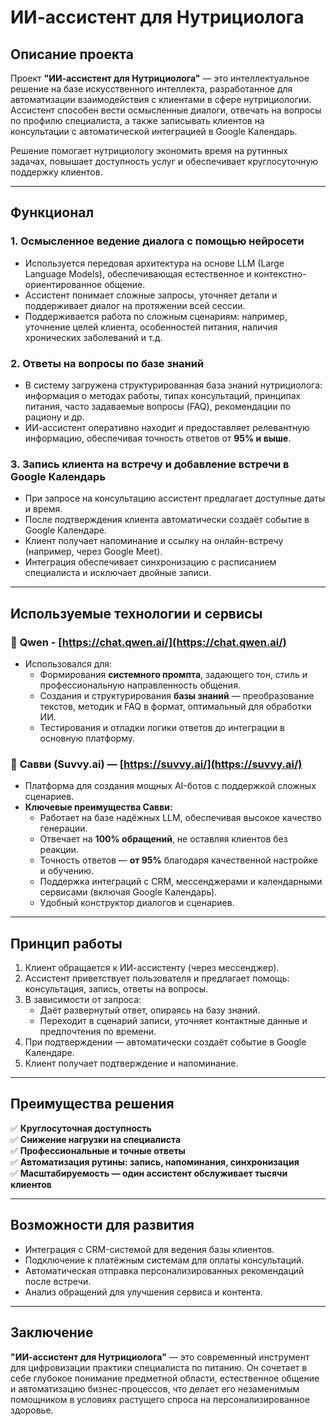 # ИИ-ассистент для Нутрициолога

## Описание проекта

Проект **"ИИ-ассистент для Нутрициолога"** — это интеллектуальное решение на базе искусственного интеллекта, разработанное для автоматизации взаимодействия с клиентами в сфере нутрициологии. Ассистент способен вести осмысленные диалоги, отвечать на вопросы по профилю специалиста, а также записывать клиентов на консультации с автоматической интеграцией в Google Календарь.

Решение помогает нутрициологу экономить время на рутинных задачах, повышает доступность услуг и обеспечивает круглосуточную поддержку клиентов.

---

## Функционал

### 1. **Осмысленное ведение диалога с помощью нейросети**
- Используется передовая архитектура на основе LLM (Large Language Models), обеспечивающая естественное и контекстно-ориентированное общение.
- Ассистент понимает сложные запросы, уточняет детали и поддерживает диалог на протяжении всей сессии.
- Поддерживается работа по сложным сценариям: например, уточнение целей клиента, особенностей питания, наличия хронических заболеваний и т.д.

### 2. **Ответы на вопросы по базе знаний**
- В систему загружена структурированная база знаний нутрициолога: информация о методах работы, типах консультаций, принципах питания, часто задаваемые вопросы (FAQ), рекомендации по рациону и др.
- ИИ-ассистент оперативно находит и предоставляет релевантную информацию, обеспечивая точность ответов от **95% и выше**.

### 3. **Запись клиента на встречу и добавление встречи в Google Календарь**
- При запросе на консультацию ассистент предлагает доступные даты и время.
- После подтверждения клиента автоматически создаёт событие в Google Календаре.
- Клиент получает напоминание и ссылку на онлайн-встречу (например, через Google Meet).
- Интеграция обеспечивает синхронизацию с расписанием специалиста и исключает двойные записи.

---

## Используемые технологии и сервисы

  ### 🔹 **Qwen** - [https://chat.qwen.ai/](https://chat.qwen.ai/)
- Использовался для:
  - Формирования **системного промпта**, задающего тон, стиль и профессиональную направленность общения.
  - Создания и структурирования **базы знаний** — преобразование текстов, методик и FAQ в формат, оптимальный для обработки ИИ.
  - Тестирования и отладки логики ответов до интеграции в основную платформу.

### 🔹 **Савви (Suvvy.ai)** — [https://suvvy.ai/](https://suvvy.ai/)
- Платформа для создания мощных AI-ботов с поддержкой сложных сценариев.
- **Ключевые преимущества Савви:**
  - Работает на базе надёжных LLM, обеспечивая высокое качество генерации.
  - Отвечает на **100% обращений**, не оставляя клиентов без реакции.
  - Точность ответов — **от 95%** благодаря качественной настройке и обучению.
  - Поддержка интеграций с CRM, мессенджерами и календарными сервисами (включая Google Календарь).
  - Удобный конструктор диалогов и сценариев.

---

## Принцип работы

1. Клиент обращается к ИИ-ассистенту (через мессенджер).
2. Ассистент приветствует пользователя и предлагает помощь: консультация, запись, ответы на вопросы.
3. В зависимости от запроса:
   - Даёт развернутый ответ, опираясь на базу знаний.
   - Переходит в сценарий записи, уточняет контактные данные и предпочтения по времени.
4. При подтверждении — автоматически создаёт событие в Google Календаре.
5. Клиент получает подтверждение и напоминание.

---

## Преимущества решения

✅ **Круглосуточная доступность**  
✅ **Снижение нагрузки на специалиста**  
✅ **Профессиональные и точные ответы**  
✅ **Автоматизация рутины: запись, напоминания, синхронизация**  
✅ **Масштабируемость — один ассистент обслуживает тысячи клиентов**

---

## Возможности для развития

- Интеграция с CRM-системой для ведения базы клиентов.
- Подключение к платёжным системам для оплаты консультаций.
- Автоматическая отправка персонализированных рекомендаций после встречи.
- Анализ обращений для улучшения сервиса и контента.

---

## Заключение

**"ИИ-ассистент для Нутрициолога"** — это современный инструмент для цифровизации практики специалиста по питанию. Он сочетает в себе глубокое понимание предметной области, естественное общение и автоматизацию бизнес-процессов, что делает его незаменимым помощником в условиях растущего спроса на персонализированное здоровье.
